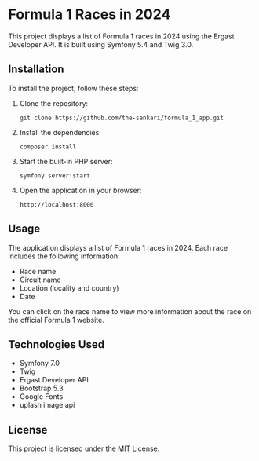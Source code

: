 # Formula 1 Races in 2024

This project displays a list of Formula 1 races in 2024 using the Ergast Developer API. It is built using Symfony 5.4 and Twig 3.0.

## Installation

To install the project, follow these steps:

1. Clone the repository:

   ```
   git clone https://github.com/the-sankari/formula_1_app.git
   ```

2. Install the dependencies:

   ```
   composer install
   ```

3. Start the built-in PHP server:

   ```
   symfony server:start
   ```

4. Open the application in your browser:
   ```
   http://localhost:8000
   ```

## Usage

The application displays a list of Formula 1 races in 2024. Each race includes the following information:

- Race name
- Circuit name
- Location (locality and country)
- Date

You can click on the race name to view more information about the race on the official Formula 1 website.

## Technologies Used

- Symfony 7.0
- Twig
- Ergast Developer API
- Bootstrap 5.3
- Google Fonts
- uplash image api

## License

This project is licensed under the MIT License.
